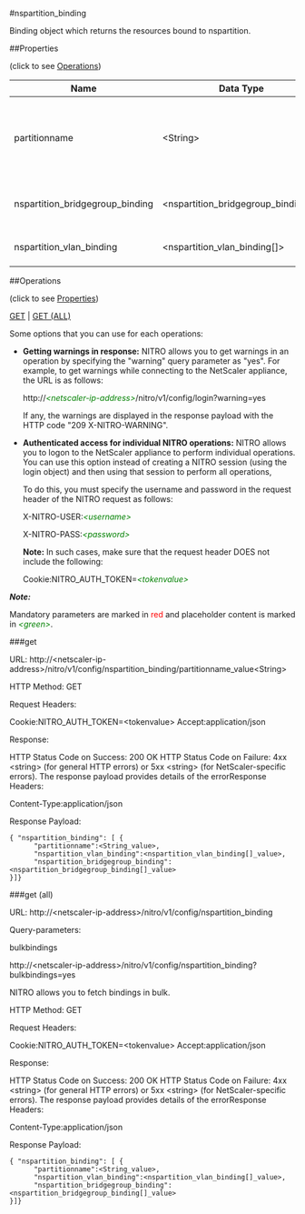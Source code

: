 #nspartition_binding

Binding object which returns the resources bound to nspartition.


##Properties 
<span>(click to see [Operations](#operations))</span>


<table><thead><tr><th>Name</th><th> Data Type</th><th> Permissions</th><th>Description</th></tr></thead><tbody><tr><td>partitionname</td><td>&lt;String></td><td>Read-write</td><td>Name of partition for which to display parameters.&lt;br>Minimum length = 1</td><tr><tr><td>nspartition_bridgegroup_binding</td><td>&lt;nspartition_bridgegroup_binding[]></td><td>Read-only</td><td>bridgegroup that can be bound to nspartition.</td><tr><tr><td>nspartition_vlan_binding</td><td>&lt;nspartition_vlan_binding[]></td><td>Read-only</td><td>vlan that can be bound to nspartition.</td><tr></tbody></table>
##Operations 
<span>(click to see [Properties](#properties))</span>


[GET](#get) | [GET (ALL)](#get-(all))


Some options that you can use for each operations:
<ul><li><p><b>Getting warnings in response:</b> NITRO allows you to get warnings in an operation by specifying the "warning" query parameter as "yes". For example, to get warnings while connecting to the NetScaler appliance, the URL is as follows:</p><p>http://<span style="color:green;font-style:italic;">&lt;netscaler-ip-address&gt;</span>/nitro/v1/config/login?warning=yes</p><p>If any, the warnings are displayed in the response payload with the HTTP code "209 X-NITRO-WARNING".</p></li><li><p><b>Authenticated access for individual NITRO operations:</b> NITRO allows you to logon to the NetScaler appliance to perform individual operations. You can use this option instead of creating a NITRO session (using the login object) and then using that session to perform all operations,</p><p>To do this, you must specify the username and password in the request header of the NITRO request as follows:</p><p>X-NITRO-USER:<span style="color:green;font-style:italic;">&lt;username&gt;</span></p><p>X-NITRO-PASS:<span style="color:green;font-style:italic;">&lt;password&gt;</span></p><p><b>Note:</b> In such cases, make sure that the request header DOES not include the following:</p><p>Cookie:NITRO_AUTH_TOKEN=<span style="color:green;font-style:italic;">&lt;tokenvalue&gt;</span></p></li></ul>



***Note:*** 
Mandatory parameters are marked in <span style="color:#FF0000;">red</span> and placeholder content is marked in <span style="color:green;font-style:italic">&lt;green&gt;</span>.

###get



URL: http://&lt;netscaler-ip-address&gt;/nitro/v1/config/nspartition_binding/partitionname_value&lt;String&gt;
HTTP Method: GET
Request Headers:

Cookie:NITRO_AUTH_TOKEN=&lt;tokenvalue&gt;Accept:application/json

Response:
HTTP Status Code on Success: 200 OKHTTP Status Code on Failure: 4xx &lt;string&gt; (for general HTTP errors) or 5xx &lt;string&gt; (for NetScaler-specific errors). The response payload provides details of the errorResponse Headers:

Content-Type:application/json

Response Payload: ```{ "nspartition_binding": [ {      "partitionname":<String_value>,      "nspartition_vlan_binding":<nspartition_vlan_binding[]_value>,      "nspartition_bridgegroup_binding":<nspartition_bridgegroup_binding[]_value>}]}```



###get (all)



URL: http://&lt;netscaler-ip-address&gt;/nitro/v1/config/nspartition_binding
Query-parameters:
bulkbindings
http://&lt;netscaler-ip-address&gt;/nitro/v1/config/nspartition_binding?bulkbindings=yes
NITRO allows you to fetch bindings in bulk.



HTTP Method: GET
Request Headers:

Cookie:NITRO_AUTH_TOKEN=&lt;tokenvalue&gt;Accept:application/json

Response:
HTTP Status Code on Success: 200 OKHTTP Status Code on Failure: 4xx &lt;string&gt; (for general HTTP errors) or 5xx &lt;string&gt; (for NetScaler-specific errors). The response payload provides details of the errorResponse Headers:

Content-Type:application/json

Response Payload: ```{ "nspartition_binding": [ {      "partitionname":<String_value>,      "nspartition_vlan_binding":<nspartition_vlan_binding[]_value>,      "nspartition_bridgegroup_binding":<nspartition_bridgegroup_binding[]_value>}]}```



